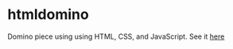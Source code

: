 # htmldomino
Domino piece using using HTML, CSS, and JavaScript. See it <a href="http://snatesan.github.io/htmldomino/" target="_blank">here</a>
